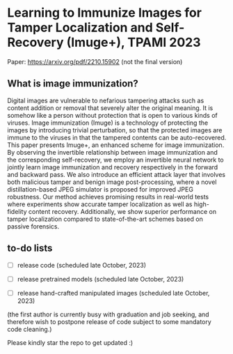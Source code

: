 # Learning to Immunize Images for Tamper Localization and Self-Recovery (Imuge+), TPAMI 2023
Paper: https://arxiv.org/pdf/2210.15902 (not the final version)

## What is image immunization?
Digital images are vulnerable to nefarious tampering attacks such as content addition or removal that severely alter the original meaning. It is somehow like a person without protection that is open to various kinds of viruses. Image immunization (Imuge) is a technology of protecting the images by introducing trivial perturbation, so that the protected images are immune to the viruses in that the tampered contents can be auto-recovered. This paper presents Imuge+, an enhanced scheme for image immunization. By observing the invertible relationship between image immunization and the corresponding self-recovery, we employ an invertible neural network to jointly learn image immunization and recovery respectively in the forward and backward pass. We also introduce an efficient attack layer that involves both malicious tamper and benign image post-processing, where a novel distillation-based JPEG simulator is proposed for improved JPEG robustness.  Our method achieves promising results in real-world tests where experiments show accurate tamper localization as well as high-fidelity content recovery. Additionally, we show superior performance on tamper localization compared to state-of-the-art schemes based on passive forensics.

## to-do lists

- [ ] release code (scheduled late October, 2023)

- [ ] release pretrained models (scheduled late October, 2023)

- [ ] release hand-crafted manipulated images (scheduled late October, 2023)

(the first author is currently busy with graduation and job seeking, and therefore wish to postpone release of code subject to some mandatory code cleaning.)

Please kindly star the repo to get updated :)
